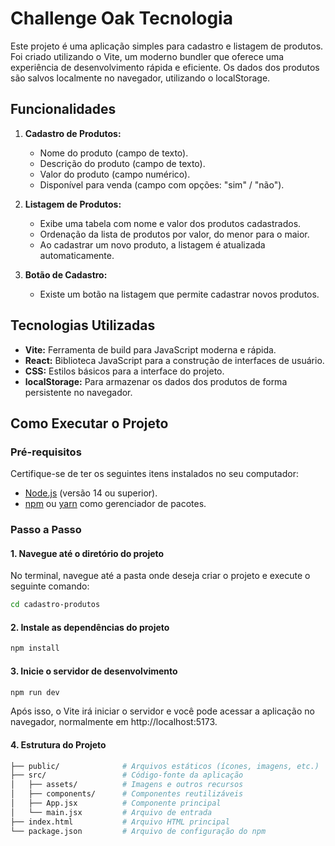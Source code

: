 # Challenge Oak Tecnologia

Este projeto é uma aplicação simples para cadastro e listagem de produtos. Foi criado utilizando o Vite, um moderno bundler que oferece uma experiência de desenvolvimento rápida e eficiente. Os dados dos produtos são salvos localmente no navegador, utilizando o localStorage.

## Funcionalidades

1. **Cadastro de Produtos:**
   - Nome do produto (campo de texto).
   - Descrição do produto (campo de texto).
   - Valor do produto (campo numérico).
   - Disponível para venda (campo com opções: "sim" / "não").

2. **Listagem de Produtos:**
   - Exibe uma tabela com nome e valor dos produtos cadastrados.
   - Ordenação da lista de produtos por valor, do menor para o maior.
   - Ao cadastrar um novo produto, a listagem é atualizada automaticamente.
   
3. **Botão de Cadastro:**
   - Existe um botão na listagem que permite cadastrar novos produtos.

## Tecnologias Utilizadas

- **Vite:** Ferramenta de build para JavaScript moderna e rápida.
- **React:** Biblioteca JavaScript para a construção de interfaces de usuário.
- **CSS:** Estilos básicos para a interface do projeto.
- **localStorage:** Para armazenar os dados dos produtos de forma persistente no navegador.

## Como Executar o Projeto

### Pré-requisitos

Certifique-se de ter os seguintes itens instalados no seu computador:
- [Node.js](https://nodejs.org/) (versão 14 ou superior).
- [npm](https://www.npmjs.com/) ou [yarn](https://yarnpkg.com/) como gerenciador de pacotes.

### Passo a Passo

#### 1. Navegue até o diretório do projeto

No terminal, navegue até a pasta onde deseja criar o projeto e execute o seguinte comando:

```bash
cd cadastro-produtos
````
#### 2. Instale as dependências do projeto

```bash
npm install
````
#### 3. Inicie o servidor de desenvolvimento

```bash
npm run dev
````

Após isso, o Vite irá iniciar o servidor e você pode acessar a aplicação no navegador, normalmente em http://localhost:5173.

#### 4. Estrutura do Projeto

```bash
├── public/              # Arquivos estáticos (ícones, imagens, etc.)
├── src/                 # Código-fonte da aplicação
│   ├── assets/          # Imagens e outros recursos
│   ├── components/      # Componentes reutilizáveis
│   ├── App.jsx          # Componente principal
│   └── main.jsx         # Arquivo de entrada
├── index.html           # Arquivo HTML principal
└── package.json         # Arquivo de configuração do npm
````
